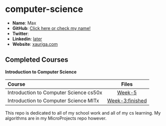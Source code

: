 # computer-science

- **Name**: Max
- **GitHub**: [Click here or check my name! ](https://github.com/AG-Systems)
- **Twitter**: []()
- **Linkedin**: [later]()
- **Website**: [xauriga.com](http://xauriga.com)

## Completed Courses

**Introduction to Computer Science**

Course|Files
:--|:--:
Introduction to Computer Science cs50x | [Week-5](https://github.com/AG-Systems/computer-science) 
Introduction to Computer Science MITx | [Week-3:finished](https://github.com/AG-Systems/computer-science/tree/master/MITx-6.00.1x-Introduction-to-Computer-Sci) 

This repo is dedicated to all of my school work and all of my cs learning. My algorithms are in my MicroProjects repo however. 
